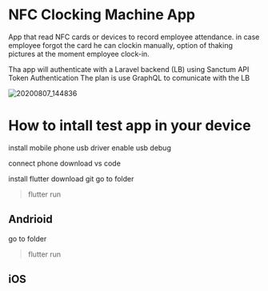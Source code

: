 # NFC Clocking Machine App

App that read NFC cards or devices to record employee attendance. in case employee forgot the card he can clockin manually, option of thaking pictures at the moment employee clock-in.

Tha app will authenticate with a Laravel backend (LB) using Sanctum API Token Authentication
The plan is use GraphQL to comunicate with the LB

![20200807_144836](https://user-images.githubusercontent.com/8298090/89618303-66e6a980-d8be-11ea-8e58-b9c8680f0098.jpg)

# How to intall test app in your device
install mobile phone usb driver 
enable usb debug

connect phone 
download vs code 

install flutter 
download git 
go to folder 
>flutter run 



## Andrioid
go to folder 
>flutter run 


## iOS



